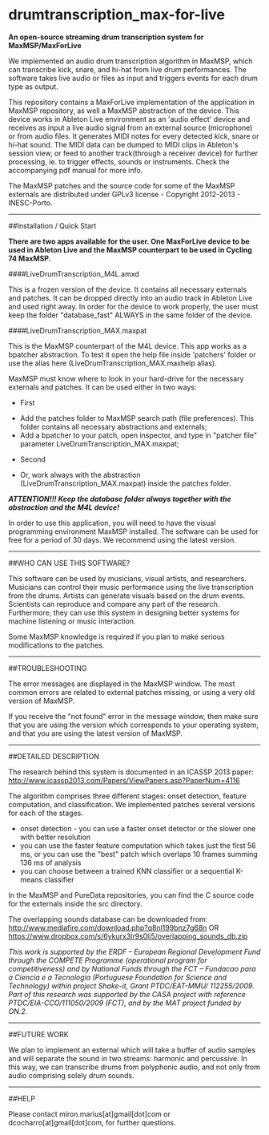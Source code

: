 drumtranscription_max-for-live
==============================================================

**An open-source streaming drum transcription system for MaxMSP/MaxForLive**

We implemented an audio drum transcription algorithm in MaxMSP, which can transcribe kick, snare, and hi-hat from live drum performances. The software takes live audio or files as input and triggers events for each drum type as output.

This repository contains a MaxForLive implementation of the application in MaxMSP repository, as well a MaxMSP abstraction of the device.
This device works in Ableton Live environment as an 'audio effect' device and receives as input a live audio signal from an external source (microphone) or from audio files. It generates MIDI notes for every detected kick, snare or hi-hat sound.
The MIDI data can be dumped to MIDI clips in Ableton's session view, or feed to another track(through a receiver device) for further processing, ie. to trigger effects, sounds or instruments.
Check the accompanying pdf manual for more info. 

The MaxMSP patches and the source code for some of the MaxMSP externals are distributed under GPLv3 license - Copyright 2012-2013 - INESC-Porto.


----------------------------
##Installation / Quick Start

**There are two apps available for the user. One MaxForLive device to be used in Ableton Live and the MaxMSP counterpart to be used in Cycling 74 MaxMSP.**


####LiveDrumTranscription_M4L.amxd

This is a frozen version of the device. It contains all necessary externals and patches. 
It can be dropped directly into an audio track in Ableton Live and used right away.
In order for the device to work properly, the user must keep the folder "database_fast" ALWAYS in the same folder of the device.


####LiveDrumTranscription_MAX.maxpat

This is the MaxMSP counterpart of the M4L device.
This app works as a bpatcher abstraction.
To test it open the help file inside 'patchers' folder or use the alias here (LiveDrumTranscription_MAX.maxhelp alias).
 
MaxMSP must know where to look in your hard-drive for the necessary externals and patches.
It can be used either in two ways:
- First
 + Add the patches folder to MaxMSP search path (file preferences). This folder contains all necessary abstractions and externals;
 + Add a bpatcher to your patch, open inspector, and type in "patcher file" parameter LiveDrumTranscription_MAX.maxpat;

- Second
 + Or, work always with the abstraction (LiveDrumTranscription_MAX.maxpat) inside the patches folder.

***ATTENTION!!!
Keep the database folder always together with the abstraction and the M4L device!***


In order to use this application, you will need to have the visual programming environment MaxMSP installed. The software can be used for free for a period of 30 days. We recommend using the latest version.

----------------------------
##WHO CAN USE THIS SOFTWARE?

This software can be used by musicians, visual artists, and researchers. Musicians can control their music performance using the live transcription from the drums. Artists can generate visuals based on the drum events. Scientists can reproduce and compare any part of the research. Furthermore, they can use this system in designing better systems for machine listening or music interaction.

Some MaxMSP knowledge is required if you plan to make serious modifications to the patches.

----------------------------
##TROUBLESHOOTING

The error messages are displayed in the MaxMSP window. The most common errors are related to external patches missing, or using a very old version of MaxMSP.

If you receive the "not found" error in the message window, then make sure that you are using the version which corresponds to your operating system, and that you are using the latest version of MaxMSP.

----------------------------
##DETAILED DESCRIPTION

The research behind this system is documented in an ICASSP 2013 paper:
http://www.icassp2013.com/Papers/ViewPapers.asp?PaperNum=4116

The algorithm comprises three different stages: onset detection, feature computation, and classification. We implemented patches several versions for each of the stages.
- onset detection - you can use a faster onset detector or the slower one with better resolution
- you can use the faster feature computation which takes just the first 56 ms, or you can use the "best" patch which overlaps 10 frames summing 136 ms of analysis
- you can choose between a trained KNN classifier or a sequential K-means classifier


In the MaxMSP and PureData repositories, you can find the C source code for the externals inside the src directory.

The overlapping sounds database can be downloaded from: 
http://www.mediafire.com/download.php?q8nl199bnz7g68n
OR
https://www.dropbox.com/s/6ykurx3lr9s0lj5/overlapping_sounds_db.zip

*This work is supported by the ERDF – European Regional Development Fund through the COMPETE Programme (operational program for competitiveness) and by National Funds through the FCT – Fundacao para a Ciencia e a Tecnologia (Portuguese Foundation for Science and Technology) within project Shake-it, Grant PTDC/EAT-MMU/ 112255/2009. Part of this research was supported by the CASA project with reference PTDC/EIA-CCO/111050/2009 (FCT), and by the MAT project funded by ON.2.*

----------------------------
##FUTURE WORK

We plan to implement an external which will take a buffer of audio samples and will separate the sound in two streams: harmonic and percussive. In this way, we can transcribe drums from polyphonic audio, and not only from audio comprising solely drum sounds. 

----------------------------
##HELP

Please contact miron.marius[at]gmail[dot]com or dcocharro[at]gmail[dot]com, for further questions.
